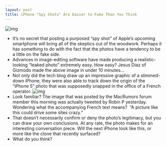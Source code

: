 ```yaml
---
layout: post
title: iPhone "Spy Shots" Are Easier to Fake Than You Think
---
```

![img](http://media.idownloadblog.com/wp-content/uploads/2011/08/Screen-Shot-2011-08-04-at-5.52.21-PM-e1312498387296.png)
* It’s no secret that posting a purposed “spy shot” of Apple’s upcoming smartphone will bring all of the skeptics out of the woodwork. Perhaps it has something to do with the fact that the photos have a tendency to be a little on the fake side.
* Advances in image-editing software have made producing a realistic-looking “leaked photo” extremely easy. How easy? Jesus Diaz of Gizmodo made the above image in under 10 minutes…
* Not only did the tech blog draw up an impressive graphic of a slimmed-down iPhone, they were also able to track down the origin of the “iPhone 5” photo that was supposedly snapped in the office of a French operator.
![img](http://media.idownloadblog.com/wp-content/uploads/2011/08/Screen-Shot-2011-08-04-at-6.07.36-PM.png)
* Look familiar? The image that was posted by the MacRumors forum member this morning was actually tweeted by Robin P yesterday. Wondering what the accompanying French text means?  “A picture like this could drive some sites crazy.”
* That doesn’t necessarily confirm or deny the photo’s legitimacy, but you can draw your own conclusions. At any rate, the photo makes for an interesting conversation piece. Will the next iPhone look like this, or more like the clone that recently surfaced?
* What do you think?

